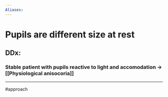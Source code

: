 ```yaml
---
Aliases:
---
```

# Pupils are different size at rest

## DDx:
### Stable patient with pupils reactive to light and accomodation -> [[Physiological anisocoria]]

---
#approach 
